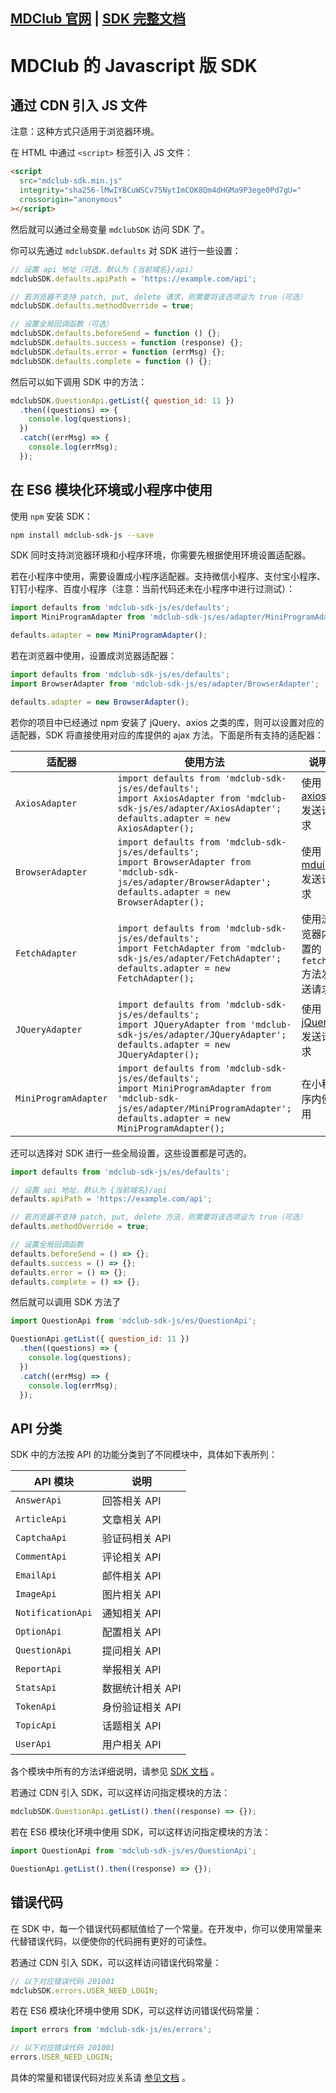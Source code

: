 ## [MDClub 官网](https://mdclub.org) | [SDK 完整文档](https://mdclub.org/sdk-js/)

# MDClub 的 Javascript 版 SDK

## 通过 CDN 引入 JS 文件

注意：这种方式只适用于浏览器环境。

在 HTML 中通过 `<script>` 标签引入 JS 文件：

```html
<script
  src="mdclub-sdk.min.js"
  integrity="sha256-lMwIYBCuWSCv75NytImCOK8Qm4dHGMa9P3ege0Pd7gU="
  crossorigin="anonymous"
></script>
```

然后就可以通过全局变量 `mdclubSDK` 访问 SDK 了。

你可以先通过 `mdclubSDK.defaults` 对 SDK 进行一些设置：

```js
// 设置 api 地址（可选，默认为 {当前域名}/api）
mdclubSDK.defaults.apiPath = 'https://example.com/api';

// 若浏览器不支持 patch, put, delete 请求，则需要将该选项设为 true（可选）
mdclubSDK.defaults.methodOverride = true;

// 设置全局回调函数（可选）
mdclubSDK.defaults.beforeSend = function () {};
mdclubSDK.defaults.success = function (response) {};
mdclubSDK.defaults.error = function (errMsg) {};
mdclubSDK.defaults.complete = function () {};
```

然后可以如下调用 SDK 中的方法：

```js
mdclubSDK.QuestionApi.getList({ question_id: 11 })
  .then((questions) => {
    console.log(questions);
  })
  .catch((errMsg) => {
    console.log(errMsg);
  });
```

## 在 ES6 模块化环境或小程序中使用

使用 `npm` 安装 SDK：

```bash
npm install mdclub-sdk-js --save
```

SDK 同时支持浏览器环境和小程序环境，你需要先根据使用环境设置适配器。

若在小程序中使用，需要设置成小程序适配器。支持微信小程序、支付宝小程序、钉钉小程序、百度小程序（注意：当前代码还未在小程序中进行过测试）：

```js
import defaults from 'mdclub-sdk-js/es/defaults';
import MiniProgramAdapter from 'mdclub-sdk-js/es/adapter/MiniProgramAdapter';

defaults.adapter = new MiniProgramAdapter();
```

若在浏览器中使用，设置成浏览器适配器：

```js
import defaults from 'mdclub-sdk-js/es/defaults';
import BrowserAdapter from 'mdclub-sdk-js/es/adapter/BrowserAdapter';

defaults.adapter = new BrowserAdapter();
```

若你的项目中已经通过 npm 安装了 jQuery、axios 之类的库，则可以设置对应的适配器，SDK 将直接使用对应的库提供的 ajax 方法。下面是所有支持的适配器：

| 适配器 | 使用方法 | 说明 |
| ---- | ---- | ---- |
| `AxiosAdapter` | `import defaults from 'mdclub-sdk-js/es/defaults';`<br/>`import AxiosAdapter from 'mdclub-sdk-js/es/adapter/AxiosAdapter';`<br/>`defaults.adapter = new AxiosAdapter();` | 使用 [axios](https://github.com/axios/axios) 发送请求 |
| `BrowserAdapter` | `import defaults from 'mdclub-sdk-js/es/defaults';`<br/>`import BrowserAdapter from 'mdclub-sdk-js/es/adapter/BrowserAdapter';`<br/>`defaults.adapter = new BrowserAdapter();` | 使用 [mdui.jq](https://github.com/zdhxiong/mdui.jq) 发送请求 |
| `FetchAdapter` | `import defaults from 'mdclub-sdk-js/es/defaults';`<br/>`import FetchAdapter from 'mdclub-sdk-js/es/adapter/FetchAdapter';`<br/>`defaults.adapter = new FetchAdapter();` | 使用浏览器内置的 `fetch` 方法发送请求 |
| `JQueryAdapter` | `import defaults from 'mdclub-sdk-js/es/defaults';`<br/>`import JQueryAdapter from 'mdclub-sdk-js/es/adapter/JQueryAdapter';`<br/>`defaults.adapter = new JQueryAdapter();` | 使用 [jQuery](https://github.com/jquery/jquery) 发送请求 |
| `MiniProgramAdapter` | `import defaults from 'mdclub-sdk-js/es/defaults';`<br/>`import MiniProgramAdapter from 'mdclub-sdk-js/es/adapter/MiniProgramAdapter';`<br/>`defaults.adapter = new MiniProgramAdapter();` | 在小程序内使用 |

还可以选择对 SDK 进行一些全局设置，这些设置都是可选的。

```js
import defaults from 'mdclub-sdk-js/es/defaults';

// 设置 api 地址，默认为 {当前域名}/api
defaults.apiPath = 'https://example.com/api';

// 若浏览器不支持 patch, put, delete 方法，则需要将该选项设为 true（可选）
defaults.methodOverride = true;

// 设置全局回调函数
defaults.beforeSend = () => {};
defaults.success = () => {};
defaults.error = () => {};
defaults.complete = () => {};
```

然后就可以调用 SDK 方法了

```js
import QuestionApi from 'mdclub-sdk-js/es/QuestionApi';

QuestionApi.getList({ question_id: 11 })
  .then((questions) => {
    console.log(questions);
  })
  .catch((errMsg) => {
    console.log(errMsg);
  });
```

## API 分类

SDK 中的方法按 API 的功能分类到了不同模块中，具体如下表所列：

| API 模块 | 说明 |
| ---- | ---- |
| `AnswerApi` | 回答相关 API |
| `ArticleApi` | 文章相关 API |
| `CaptchaApi` | 验证码相关 API |
| `CommentApi` | 评论相关 API |
| `EmailApi` | 邮件相关 API |
| `ImageApi` | 图片相关 API |
| `NotificationApi` | 通知相关 API |
| `OptionApi` | 配置相关 API |
| `QuestionApi` | 提问相关 API |
| `ReportApi` | 举报相关 API |
| `StatsApi` | 数据统计相关 API |
| `TokenApi` | 身份验证相关 API |
| `TopicApi` | 话题相关 API |
| `UserApi` | 用户相关 API |

各个模块中所有的方法详细说明，请参见 [SDK 文档](http://mdclub.site/sdk-js/) 。

若通过 CDN 引入 SDK，可以这样访问指定模块的方法：

```js
mdclubSDK.QuestionApi.getList().then((response) => {});
```

若在 ES6 模块化环境中使用 SDK，可以这样访问指定模块的方法：

```js
import QuestionApi from 'mdclub-sdk-js/es/QuestionApi';

QuestionApi.getList().then((response) => {});
```

## 错误代码

在 SDK 中，每一个错误代码都赋值给了一个常量。在开发中，你可以使用常量来代替错误代码，以便使你的代码拥有更好的可读性。

若通过 CDN 引入 SDK，可以这样访问错误代码常量：

```js
// 以下对应错误代码 201001
mdclubSDK.errors.USER_NEED_LOGIN;
```

若在 ES6 模块化环境中使用 SDK，可以这样访问错误代码常量：

```js
import errors from 'mdclub-sdk-js/es/errors';

// 以下对应错误代码 201001
errors.USER_NEED_LOGIN;
```

具体的常量和错误代码对应关系请 [参见文档](https://mdclub.org/sdk-js/#error-code) 。
